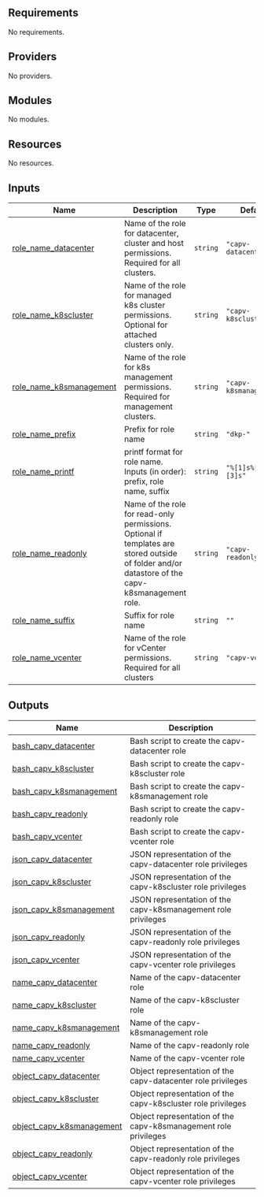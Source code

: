 ## Requirements

No requirements.

## Providers

No providers.

## Modules

No modules.

## Resources

No resources.

## Inputs

| Name | Description | Type | Default | Required |
|------|-------------|------|---------|:--------:|
| <a name="input_role_name_datacenter"></a> [role\_name\_datacenter](#input\_role\_name\_datacenter) | Name of the role for datacenter, cluster and host permissions. Required for all clusters. | `string` | `"capv-datacenter"` | no |
| <a name="input_role_name_k8scluster"></a> [role\_name\_k8scluster](#input\_role\_name\_k8scluster) | Name of the role for managed k8s cluster permissions. Optional for attached clusters only. | `string` | `"capv-k8scluster"` | no |
| <a name="input_role_name_k8smanagement"></a> [role\_name\_k8smanagement](#input\_role\_name\_k8smanagement) | Name of the role for k8s management permissions. Required for management clusters. | `string` | `"capv-k8smanagement"` | no |
| <a name="input_role_name_prefix"></a> [role\_name\_prefix](#input\_role\_name\_prefix) | Prefix for role name | `string` | `"dkp-"` | no |
| <a name="input_role_name_printf"></a> [role\_name\_printf](#input\_role\_name\_printf) | printf format for role name. Inputs (in order): prefix, role name, suffix | `string` | `"%[1]s%[2]s%[3]s"` | no |
| <a name="input_role_name_readonly"></a> [role\_name\_readonly](#input\_role\_name\_readonly) | Name of the role for read-only permissions. Optional if templates are stored outside of folder and/or datastore of the capv-k8smanagement role. | `string` | `"capv-readonly"` | no |
| <a name="input_role_name_suffix"></a> [role\_name\_suffix](#input\_role\_name\_suffix) | Suffix for role name | `string` | `""` | no |
| <a name="input_role_name_vcenter"></a> [role\_name\_vcenter](#input\_role\_name\_vcenter) | Name of the role for vCenter permissions. Required for all clusters | `string` | `"capv-vcenter"` | no |

## Outputs

| Name | Description |
|------|-------------|
| <a name="output_bash_capv_datacenter"></a> [bash\_capv\_datacenter](#output\_bash\_capv\_datacenter) | Bash script to create the capv-datacenter role |
| <a name="output_bash_capv_k8scluster"></a> [bash\_capv\_k8scluster](#output\_bash\_capv\_k8scluster) | Bash script to create the capv-k8scluster role |
| <a name="output_bash_capv_k8smanagement"></a> [bash\_capv\_k8smanagement](#output\_bash\_capv\_k8smanagement) | Bash script to create the capv-k8smanagement role |
| <a name="output_bash_capv_readonly"></a> [bash\_capv\_readonly](#output\_bash\_capv\_readonly) | Bash script to create the capv-readonly role |
| <a name="output_bash_capv_vcenter"></a> [bash\_capv\_vcenter](#output\_bash\_capv\_vcenter) | Bash script to create the capv-vcenter role |
| <a name="output_json_capv_datacenter"></a> [json\_capv\_datacenter](#output\_json\_capv\_datacenter) | JSON representation of the capv-datacenter role privileges |
| <a name="output_json_capv_k8scluster"></a> [json\_capv\_k8scluster](#output\_json\_capv\_k8scluster) | JSON representation of the capv-k8scluster role privileges |
| <a name="output_json_capv_k8smanagement"></a> [json\_capv\_k8smanagement](#output\_json\_capv\_k8smanagement) | JSON representation of the capv-k8smanagement role privileges |
| <a name="output_json_capv_readonly"></a> [json\_capv\_readonly](#output\_json\_capv\_readonly) | JSON representation of the capv-readonly role privileges |
| <a name="output_json_capv_vcenter"></a> [json\_capv\_vcenter](#output\_json\_capv\_vcenter) | JSON representation of the capv-vcenter role privileges |
| <a name="output_name_capv_datacenter"></a> [name\_capv\_datacenter](#output\_name\_capv\_datacenter) | Name of the capv-datacenter role |
| <a name="output_name_capv_k8scluster"></a> [name\_capv\_k8scluster](#output\_name\_capv\_k8scluster) | Name of the capv-k8scluster role |
| <a name="output_name_capv_k8smanagement"></a> [name\_capv\_k8smanagement](#output\_name\_capv\_k8smanagement) | Name of the capv-k8smanagement role |
| <a name="output_name_capv_readonly"></a> [name\_capv\_readonly](#output\_name\_capv\_readonly) | Name of the capv-readonly role |
| <a name="output_name_capv_vcenter"></a> [name\_capv\_vcenter](#output\_name\_capv\_vcenter) | Name of the capv-vcenter role |
| <a name="output_object_capv_datacenter"></a> [object\_capv\_datacenter](#output\_object\_capv\_datacenter) | Object representation of the capv-datacenter role privileges |
| <a name="output_object_capv_k8scluster"></a> [object\_capv\_k8scluster](#output\_object\_capv\_k8scluster) | Object representation of the capv-k8scluster role privileges |
| <a name="output_object_capv_k8smanagement"></a> [object\_capv\_k8smanagement](#output\_object\_capv\_k8smanagement) | Object representation of the capv-k8smanagement role privileges |
| <a name="output_object_capv_readonly"></a> [object\_capv\_readonly](#output\_object\_capv\_readonly) | Object representation of the capv-readonly role privileges |
| <a name="output_object_capv_vcenter"></a> [object\_capv\_vcenter](#output\_object\_capv\_vcenter) | Object representation of the capv-vcenter role privileges |
